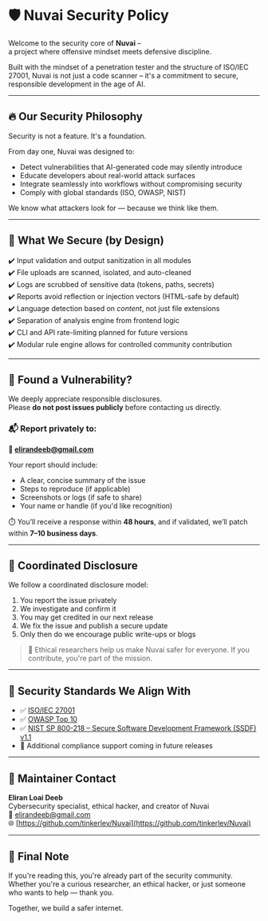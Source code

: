 # 🛡️ Nuvai Security Policy

Welcome to the security core of **Nuvai** –  
a project where offensive mindset meets defensive discipline.

Built with the mindset of a penetration tester and the structure of ISO/IEC 27001, Nuvai is not just a code scanner – it's a commitment to secure, responsible development in the age of AI.

---

## 🔥 Our Security Philosophy

Security is not a feature. It's a foundation.

From day one, Nuvai was designed to:
- Detect vulnerabilities that AI-generated code may silently introduce
- Educate developers about real-world attack surfaces
- Integrate seamlessly into workflows without compromising security
- Comply with global standards (ISO, OWASP, NIST)

We know what attackers look for — because we think like them.

---

## 🧠 What We Secure (by Design)

✔️ Input validation and output sanitization in all modules  
✔️ File uploads are scanned, isolated, and auto-cleaned  
✔️ Logs are scrubbed of sensitive data (tokens, paths, secrets)  
✔️ Reports avoid reflection or injection vectors (HTML-safe by default)  
✔️ Language detection based on *content*, not just file extensions  
✔️ Separation of analysis engine from frontend logic  
✔️ CLI and API rate-limiting planned for future versions  
✔️ Modular rule engine allows for controlled community contribution

---

## 📢 Found a Vulnerability?

We deeply appreciate responsible disclosures.  
Please **do not post issues publicly** before contacting us directly.

### 📬 Report privately to:
**📧 elirandeeb@gmail.com**

Your report should include:
- A clear, concise summary of the issue
- Steps to reproduce (if applicable)
- Screenshots or logs (if safe to share)
- Your name or handle (if you'd like recognition)

⏱️ You’ll receive a response within **48 hours**, and if validated, we’ll patch within **7–10 business days**.

---

## 🧷 Coordinated Disclosure

We follow a coordinated disclosure model:

1. You report the issue privately  
2. We investigate and confirm it  
3. You may get credited in our next release  
4. We fix the issue and publish a secure update  
5. Only then do we encourage public write-ups or blogs

> 🧠 Ethical researchers help us make Nuvai safer for everyone. If you contribute, you're part of the mission.

---

## 🧩 Security Standards We Align With

- ✅ [ISO/IEC 27001](https://www.iso.org/isoiec-27001-information-security.html)  
- ✅ [OWASP Top 10](https://owasp.org/www-project-top-ten/)  
- ✅ [NIST SP 800-218 – Secure Software Development Framework (SSDF) v1.1](https://csrc.nist.gov/publications/detail/sp/800-218/final)  
- 🔄 Additional compliance support coming in future releases

---

## 👥 Maintainer Contact

**Eliran Loai Deeb**  
Cybersecurity specialist, ethical hacker, and creator of Nuvai  
📧 elirandeeb@gmail.com  
🌐 [https://github.com/tinkerlev/Nuvai](https://github.com/tinkerlev/Nuvai)

---

## 🚀 Final Note

If you're reading this, you're already part of the security community.  
Whether you're a curious researcher, an ethical hacker, or just someone who wants to help — thank you.

Together, we build a safer internet.